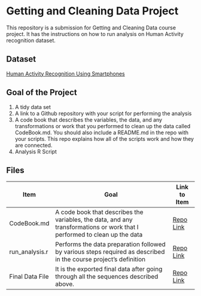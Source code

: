 # Getting and Cleaning Data Project
This repository is a submission for Getting and Cleaning Data course project. It has the instructions on how to run analysis on Human Activity recognition dataset.

## Dataset
[Human Activity Recognition Using Smartphones](http://archive.ics.uci.edu/ml/datasets/Human+Activity+Recognition+Using+Smartphones)

## Goal of the Project
1. A tidy data set
2. A link to a Github repository with your script for performing the analysis
3. A code book that describes the variables, the data, and any transformations or work that you performed to clean up the data called CodeBook.md. You should also include a README.md in the repo with your scripts. This repo explains how all of the scripts work and how they are connected.
4. Analysis R Script

## Files

Item | Goal | Link to Item
--- | --- | ---
CodeBook.md | A code book that describes the variables, the data, and any transformations or work that I performed to clean up the data |  [Repo Link](https://github.com/Jahanvii/Gettingandcleaningdata/blob/f1ee38aa385de49dd8cf84939158aa80b5b377b2/CodeBook.md "CodeBook.md")
run_analysis.r | Performs the data preparation followed by various steps required as described in the course project’s definition |  [Repo Link](https://github.com/mGalarnyk/datasciencecoursera/blob/master/3_Getting_and_Cleaning_Data/projects/README.md "README.md")
Final Data File | It is the exported final data after going through all the sequences described above. |  [Repo Link](https://github.com/Jahanvii/Gettingandcleaningdata/blob/main/FinalData.txt "FINALDATA.txt")

